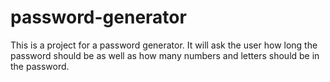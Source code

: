 # password-generator

This is a project for a password generator. It will ask the user how long the password should be as well as how many numbers and letters should be in the password.
